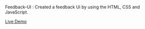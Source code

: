 Feedback-UI : Created a feedback Ui by using the HTML, CSS and JavaScript.

<a href="https://subramanya-talli.github.io/Feedback-UI/">Live Demo</a>
